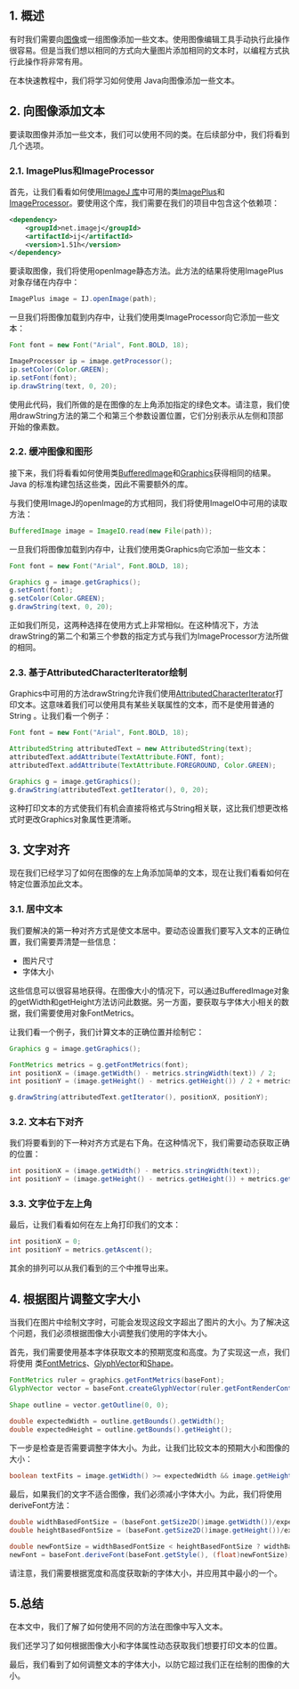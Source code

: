 ## 1. 概述

有时我们需要向[图像](https://www.baeldung.com/java-images)或一组图像添加一些文本。使用图像编辑工具手动执行此操作很容易。但是当我们想以相同的方式向大量图片添加相同的文本时，以编程方式执行此操作将非常有用。

在本快速教程中，我们将学习如何使用 Java向图像添加一些文本。

## 2. 向图像添加文本

要读取图像并添加一些文本，我们可以使用不同的类。在后续部分中，我们将看到几个选项。

### 2.1. ImagePlus和ImageProcessor

首先，让我们看看如何使用[ImageJ 库](https://imagej.nih.gov/ij/developer/api/index.html)中可用的类[ImagePlus](https://imagej.nih.gov/ij/source/ij/ImagePlus.java)和[ImageProcessor](https://imagej.nih.gov/ij/developer/api/ij/ij/process/ImageProcessor.html)。要使用这个库，我们需要在我们的项目中包含这个依赖项：

```xml
<dependency>
    <groupId>net.imagej</groupId>
    <artifactId>ij</artifactId>
    <version>1.51h</version>
</dependency>
```

要读取图像，我们将使用openImage静态方法。此方法的结果将使用ImagePlus对象存储在内存中：

```java
ImagePlus image = IJ.openImage(path);
```

一旦我们将图像加载到内存中，让我们使用类ImageProcessor向它添加一些文本：

```java
Font font = new Font("Arial", Font.BOLD, 18);

ImageProcessor ip = image.getProcessor();
ip.setColor(Color.GREEN);
ip.setFont(font);
ip.drawString(text, 0, 20);
```

使用此代码，我们所做的是在图像的左上角添加指定的绿色文本。请注意，我们使用drawString方法的第二个和第三个参数设置位置，它们分别表示从左侧和顶部开始的像素数。

### 2.2. 缓冲图像和图形

接下来，我们将看看如何使用类[BufferedImage](https://docs.oracle.com/en/java/javase/11/docs/api/java.desktop/java/awt/image/BufferedImage.html)和[Graphics](https://docs.oracle.com/en/java/javase/11/docs/api/java.desktop/java/awt/Graphics.html#drawString(java.text.AttributedCharacterIterator,int,int))获得相同的结果。Java 的标准构建包括这些类，因此不需要额外的库。

与我们使用ImageJ的openImage的方式相同，我们将使用ImageIO中可用的读取方法：

```java
BufferedImage image = ImageIO.read(new File(path));
```

一旦我们将图像加载到内存中，让我们使用类Graphics向它添加一些文本：

```java
Font font = new Font("Arial", Font.BOLD, 18);

Graphics g = image.getGraphics();
g.setFont(font);
g.setColor(Color.GREEN);
g.drawString(text, 0, 20);
```

正如我们所见，这两种选择在使用方式上非常相似。在这种情况下，方法drawString的第二个和第三个参数的指定方式与我们为ImageProcessor方法所做的相同。

### 2.3. 基于AttributedCharacterIterator绘制

Graphics中可用的方法drawString允许我们使用[AttributedCharacterIterator](https://docs.oracle.com/en/java/javase/11/docs/api/java.base/java/text/AttributedCharacterIterator.html)打印文本。这意味着我们可以使用具有某些关联属性的文本，而不是使用普通的String 。让我们看一个例子：

```java
Font font = new Font("Arial", Font.BOLD, 18);

AttributedString attributedText = new AttributedString(text);
attributedText.addAttribute(TextAttribute.FONT, font);
attributedText.addAttribute(TextAttribute.FOREGROUND, Color.GREEN);

Graphics g = image.getGraphics();
g.drawString(attributedText.getIterator(), 0, 20);
```

这种打印文本的方式使我们有机会直接将格式与String相关联，这比我们想更改格式时更改Graphics对象属性更清晰。

## 3. 文字对齐

现在我们已经学习了如何在图像的左上角添加简单的文本，现在让我们看看如何在特定位置添加此文本。

### 3.1. 居中文本

我们要解决的第一种对齐方式是使文本居中。要动态设置我们要写入文本的正确位置，我们需要弄清楚一些信息：

-   图片尺寸
-   字体大小

这些信息可以很容易地获得。在图像大小的情况下，可以通过BufferedImage对象的getWidth和getHeight方法访问此数据。另一方面，要获取与字体大小相关的数据，我们需要使用对象FontMetrics。

让我们看一个例子，我们计算文本的正确位置并绘制它：

```java
Graphics g = image.getGraphics();

FontMetrics metrics = g.getFontMetrics(font);
int positionX = (image.getWidth() - metrics.stringWidth(text)) / 2;
int positionY = (image.getHeight() - metrics.getHeight()) / 2 + metrics.getAscent();

g.drawString(attributedText.getIterator(), positionX, positionY);
```

### 3.2. 文本右下对齐

我们将要看到的下一种对齐方式是右下角。在这种情况下，我们需要动态获取正确的位置：

```java
int positionX = (image.getWidth() - metrics.stringWidth(text));
int positionY = (image.getHeight() - metrics.getHeight()) + metrics.getAscent();
```

### 3.3. 文字位于左上角

最后，让我们看看如何在左上角打印我们的文本：

```java
int positionX = 0;
int positionY = metrics.getAscent();
```

其余的排列可以从我们看到的三个中推导出来。

## 4. 根据图片调整文字大小

当我们在图片中绘制文字时，可能会发现这段文字超出了图片的大小。为了解决这个问题，我们必须根据图像大小调整我们使用的字体大小。

首先，我们需要使用基本字体获取文本的预期宽度和高度。为了实现这一点，我们将使用 类[FontMetrics](https://docs.oracle.com/en/java/javase/11/docs/api/java.desktop/java/awt/FontMetrics.html)、[GlyphVector](https://docs.oracle.com/en/java/javase/11/docs/api/java.desktop/java/awt/font/GlyphVector.html)和[Shape](https://docs.oracle.com/en/java/javase/11/docs/api/java.desktop/java/awt/Shape.html)。

```java
FontMetrics ruler = graphics.getFontMetrics(baseFont);
GlyphVector vector = baseFont.createGlyphVector(ruler.getFontRenderContext(), text);
    
Shape outline = vector.getOutline(0, 0);
    
double expectedWidth = outline.getBounds().getWidth();
double expectedHeight = outline.getBounds().getHeight();

```

下一步是检查是否需要调整字体大小。为此，让我们比较文本的预期大小和图像的大小：

```java
boolean textFits = image.getWidth() >= expectedWidth && image.getHeight() >= expectedHeight;
```

最后，如果我们的文字不适合图像，我们必须减小字体大小。为此，我们将使用deriveFont方法：

```java
double widthBasedFontSize = (baseFont.getSize2D()image.getWidth())/expectedWidth;
double heightBasedFontSize = (baseFont.getSize2D()image.getHeight())/expectedHeight;

double newFontSize = widthBasedFontSize < heightBasedFontSize ? widthBasedFontSize : heightBasedFontSize;
newFont = baseFont.deriveFont(baseFont.getStyle(), (float)newFontSize);
```

请注意，我们需要根据宽度和高度获取新的字体大小，并应用其中最小的一个。

## 5.总结

在本文中，我们了解了如何使用不同的方法在图像中写入文本。

我们还学习了如何根据图像大小和字体属性动态获取我们想要打印文本的位置。

最后，我们看到了如何调整文本的字体大小，以防它超过我们正在绘制的图像的大小。